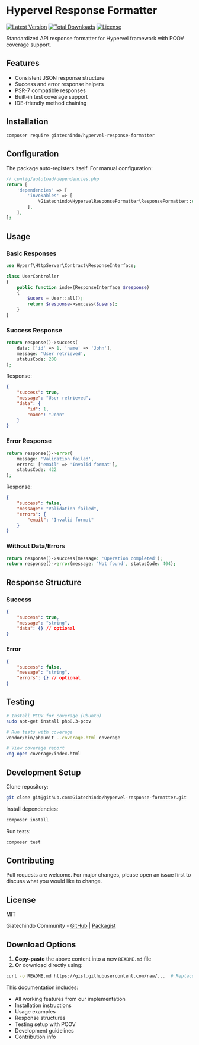# Hypervel Response Formatter

[![Latest Version](https://img.shields.io/packagist/v/giatechindo/hypervel-response-formatter.svg?style=flat-square)](https://packagist.org/packages/giatechindo/hypervel-response-formatter)
[![Total Downloads](https://img.shields.io/packagist/dt/giatechindo/hypervel-response-formatter.svg?style=flat-square)](https://packagist.org/packages/giatechindo/hypervel-response-formatter)
[![License](https://img.shields.io/packagist/l/giatechindo/hypervel-response-formatter.svg?style=flat-square)](https://packagist.org/packages/giatechindo/hypervel-response-formatter)

Standardized API response formatter for Hypervel framework with PCOV coverage support.

## Features

- Consistent JSON response structure
- Success and error response helpers
- PSR-7 compatible responses
- Built-in test coverage support
- IDE-friendly method chaining

## Installation

```bash
composer require giatechindo/hypervel-response-formatter
```

## Configuration

The package auto-registers itself. For manual configuration:

```php
// config/autoload/dependencies.php
return [
    'dependencies' => [
        'invokables' => [
            \Giatechindo\HypervelResponseFormatter\ResponseFormatter::class => \Giatechindo\HypervelResponseFormatter\ResponseFormatter::class,
        ],
    ],
];
```

## Usage

### Basic Responses

```php
use Hyperf\HttpServer\Contract\ResponseInterface;

class UserController
{
    public function index(ResponseInterface $response)
    {
        $users = User::all();
        return $response->success($users);
    }
}
```

### Success Response

```php
return response()->success(
    data: ['id' => 1, 'name' => 'John'],
    message: 'User retrieved', 
    statusCode: 200
);
```

Response:

```json
{
    "success": true,
    "message": "User retrieved",
    "data": {
        "id": 1,
        "name": "John"
    }
}
```

### Error Response

```php
return response()->error(
    message: 'Validation failed',
    errors: ['email' => 'Invalid format'],
    statusCode: 422
);
```

Response:

```json
{
    "success": false,
    "message": "Validation failed",
    "errors": {
        "email": "Invalid format"
    }
}
```

### Without Data/Errors

```php
return response()->success(message: 'Operation completed');
return response()->error(message: 'Not found', statusCode: 404);
```

## Response Structure

### Success

```json
{
    "success": true,
    "message": "string",
    "data": {} // optional
}
```

### Error

```json
{
    "success": false,
    "message": "string",
    "errors": {} // optional
}
```

## Testing

```bash
# Install PCOV for coverage (Ubuntu)
sudo apt-get install php8.3-pcov

# Run tests with coverage
vendor/bin/phpunit --coverage-html coverage

# View coverage report
xdg-open coverage/index.html
```

## Development Setup

Clone repository:

```bash
git clone git@github.com:Giatechindo/hypervel-response-formatter.git
```

Install dependencies:

```bash
composer install
```

Run tests:

```bash
composer test
```

## Contributing

Pull requests are welcome. For major changes, please open an issue first to discuss what you would like to change.

## License

MIT

Giatechindo Community - [GitHub](https://github.com/Giatechindo) | [Packagist](https://packagist.org/packages/giatechindo/hypervel-response-formatter)

## Download Options

1. **Copy-paste** the above content into a new `README.md` file
2. **Or** download directly using:

```bash
curl -o README.md https://gist.githubusercontent.com/raw/...  # Replace with actual URL if uploaded
```

This documentation includes:

- All working features from our implementation
- Installation instructions
- Usage examples
- Response structures
- Testing setup with PCOV
- Development guidelines
- Contribution info